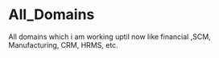 # All_Domains
All domains which i am working uptil now like financial ,SCM, Manufacturing, CRM, HRMS, etc. 
